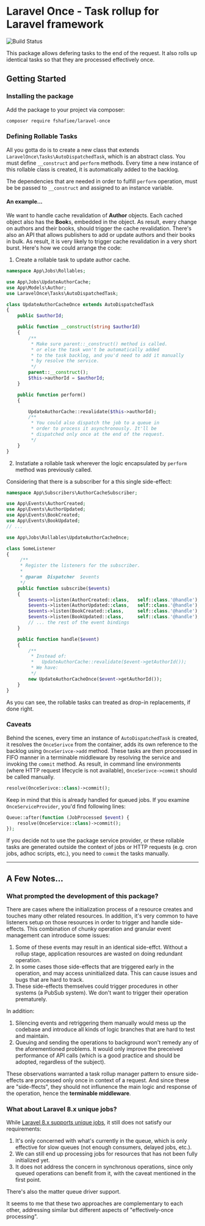 # Laravel Once - Task rollup for Laravel framework
![Build Status](https://github.com/fshafiee/laravel-once/workflows/Package%20Build/badge.svg)

This package allows defering tasks to the end of the request. It also rolls up identical tasks so that they are processed effectively once.

## Getting Started
### Installing the package

Add the package to your project via composer:

```bash
composer require fshafiee/laravel-once
```

### Defining Rollable Tasks

All you gotta do is to create a new class that extends `LaravelOnce\Tasks\AutoDispatchedTask`, which is an abstract class.
You must define `__construct` and `perform` methods.
Every time a new instance of this rollable class is created, it is automatically added to the backlog.

The dependencies that are needed in order to fulfill `perform` operation, must be be passed to `__construct` and assigned to an instance variable.

#### An example...

We want to handle cache revalidation of **Author** objects. Each cached object also has the **Book**s, embedded in the object. As result, every change on authors and their books, should trigger the cache revalidation. There's also an API that allows publishers to add or update authors and their books in bulk. As result, it is very likely to trigger cache revalidation in a very short burst. Here's how we could arrange the code:

1. Create a rollable task to update author cache.

```php
namespace App\Jobs\Rollables;

use App\Jobs\UpdateAuthorCache;
use App\Models\Author;
use LaravelOnce\Tasks\AutoDispatchedTask;

class UpdateAuthorCacheOnce extends AutoDispatchedTask
{
    public $authorId;

    public function __construct(string $authorId)
    {
        /**
         * Make sure parent::_construct() method is called.
         * or else the task won't be automatically added
         * to the task backlog, and you'd need to add it manually
         * by resolve the service.
         */
        parent::__construct();
        $this->authorId = $authorId;
    }

    public function perform()
    {

        UpdateAuthorCache::revalidate($this->authorId);
        /**
         * You could also dispatch the job to a queue in
         * order to process it asynchronously. It'll be
         * dispatched only once at the end of the request.
         */
    }
}
```

2. Instatiate a rollable task wherever the logic encapsulated by `perform` method was previously called.

Considering that there is a subscriber for a this single side-effect:

```php
namespace App\Subscribers\AuthorCacheSubscriber;

use App\Events\AuthorCreated;
use App\Events\AuthorUpdated;
use App\Events\BookCreated;
use App\Events\BookUpdated;
// ...

use App\Jobs\Rollables\UpdateAuthorCacheOnce;

class SomeListener
{
     /**
     * Register the listeners for the subscriber.
     *
     * @param  Dispatcher  $events
     */
    public function subscribe($events)
    {
        $events->listen(AuthorCreated::class,   self::class.'@handle');
        $events->listen(AuthorUpdated::class,   self::class.'@handle');
        $events->listen(BookCreated::class,     self::class.'@handle');
        $events->listen(BookUpdated::class,     self::class.'@handle');
        // ... the rest of the event bindings
    }

    public function handle($event)
    {
        /**
         * Instead of:
         *   UpdateAuthorCache::revalidate($event->getAuthorId());
         * We have:
         */
        new UpdateAuthorCacheOnce($event->getAuthorId());
    }
}
```

As you can see, the rollable tasks can treated as drop-in replacements, if done right.

### Caveats
Behind the scenes, every time an instance of `AutoDispatchedTask` is created, it resolves the `OnceSerivce` from the container,
adds its own reference to the backlog using `OnceSerivce->add` method. These tasks are then processed in FIFO manner in a terminable middleware by resolving the service and invoking the `commit` method.
As result, in command line environments (where HTTP request lifecycle is not available), `OnceSerivce->commit` should be called manually.

```php
resolve(OnceSerivce::class)->commit();
```

Keep in mind that this is already handled for queued jobs.
If you examine `OnceServiceProvider`, you'd find following lines:

```php
Queue::after(function (JobProcessed $event) {
    resolve(OnceService::class)->commit();
});
```

If you decide not to use the package service provider, or these rollable tasks are generated outside the context of jobs or HTTP requests
(e.g. cron jobs, adhoc scripts, etc.), you need to `commit` the tasks manually.

---

## A Few Notes...

### What prompted the development of this package?

There are cases where the initialization process of a resource creates and touches many other related resources.
In addition, it's very common to have listeners setup on those resources in order to trigger and handle side-effects.
This combination of chunky operation and granular event management can introduce some issues:

1. Some of these events may result in an identical side-effct. Without a rollup stage, application resources are wasted on doing redundant operation.
2. In some cases those side-effects that are triggered early in the operation, and may access uninitialized data. This can cause issues and bugs that are hard to track.
3. These side-effects themselves could trigger procedures in other systems (a PubSub system). We don't want to trigger their operation prematurely.

In addition:

1. Silencing events and retriggering them manually would mess up the codebase and introduce all kinds of logic branches that are hard to test and maintain.
2. Queuing and sending the operations to background won't remedy any of the aforementioned problems. It would only improve the preceived performance of API calls (which is a good practice and should be adopted, regardless of the subject).

These observations warranted a task rollup manager pattern to ensure side-effects are processed only once in context of a request.
And since these are "side-ffects", they should not influnence the main logic and response of the operation, hence the **terminable middleware**.

### What about Laravel 8.x unique jobs?

While [Laravel 8.x supports unique jobs](https://laravel.com/docs/8.x/queues#unique-jobs), it still does not satisfy our requirements:

1. It's only concerned with what's currently in the queue, which is only effective for slow queues (not enough consumers, delayed jobs, etc.).
2. We can still end up processing jobs for resources that has not been fully initialized yet.
3. It does not address the concern in synchronous operations, since only queued operations can benefit from it, with the caveat mentioned in the first point.

There's also the matter queue driver support.

It seems to me that these two approaches are complementary to each other, addressing similar but different aspects of "effectively-once processing".
